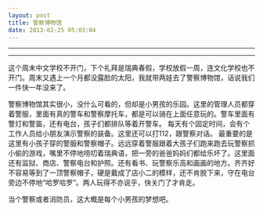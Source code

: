 ```yaml
---
layout: post
title: 警察博物馆
date: 2013-02-25 05:03:04
---
```


<meta http-equiv='Content-Type' content='text/html; charset=utf-8' />

---

---

这个周末中文学校不开门，下个礼拜是瑞典春假，学校放假一周，连文化学校也不开门。周末又遇上一个月都没露脸的太阳，我就带两娃去了警察博物馆，话说我们一件快一年没来了。


警察博物馆其实很小，没什么可看的，但却是小男孩的乐园。这里的管理人员都穿着警服，里面有真的警车和警察摩托车，都是可以骑在上面任意玩的。警车里面有警灯和警笛，还有电台，孩子们都排队等着开警车。
每天有个固定时间，会有个工作人员给小朋友演示警察的装备。这里还可以打112，跟警察对话。
最重要的是这里有小孩子穿的警服和警察帽子。远远穿着警服跟着大孩子们跑来跑去玩警察抓小偷的游戏，嘴里不停地唠叨着瑞典语，把一旁的爸爸妈妈们都给乐坏了。这里面还有监狱、商店、警察电台和护照。还有看书、玩警察乐高和画画的地方。齐齐好不容易等到了一顶警察帽子，硬是戴成了店小二的模样，还不肯脱下来，守在电台旁边不停地“哈罗哈罗”。两人玩得不亦说乎，快关门了才肯走。

当个警察或者消防员，这大概是每个小男孩的梦想吧。


